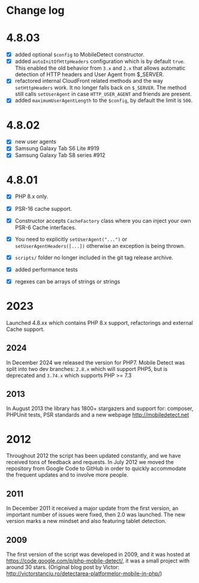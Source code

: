 # Change log

# 4.8.03
- [x] added optional `$config` to MobileDetect constructor.
- [x] added `autoInitOfHttpHeaders` configuration which is by default `true`. This enabled the old behavior from `3.x` and `2.x` that allows automatic detection of HTTP headers and User Agent from $_SERVER.
- [x] refactored internal CloudFront related methods and the way `setHttpHeaders` work. It no longer falls back on `$_SERVER`. The method still calls `setUserAgent` in case `HTTP_USER_AGENT` and friends are present.
- [x] added `maximumUserAgentLength` to the `$config`, by default the limit is `500`.

# 4.8.02
- [x] new user agents
- [x] Samsung Galaxy Tab S6 Lite #919 
- [x] Samsung Galaxy Tab S8 series #912

# 4.8.01

- [x] PHP 8.x only.
- [x] PSR-16 cache support.
- [x] Constructor accepts `CacheFactory` class where you can inject your own PSR-6 Cache interfaces.
- [x] You need to explicitly `setUserAgent("...")` or `setUserAgentHeaders([...])` otherwise an exception is being thrown.
- [x] `scripts/` folder no longer included in the git tag release archive.
- [x] added performance tests
- [x] regexes can be arrays of strings or strings


# 2023

Launched 4.8.xx which contains PHP 8.x support, refactorings and external Cache support.

## 2024

In December 2024 we released the version for PHP7.
Mobile Detect was split into two dev branches: `2.8.x` which will support PHP5, but is deprecated and
`3.74.x` which supports PHP >= 7.3

## 2013

In August 2013 the library has 1800+ stargazers and support for: composer, PHPUnit tests, PSR standards and a new webpage http://mobiledetect.net

# 2012

Throughout 2012 the script has been updated constantly, and we have received tons of feedback and requests.
In July 2012 we moved the repository from Google Code to GitHub in order to quickly accommodate the frequent updates and to involve more people.

## 2011

In December 2011 it received a major update from the first version, an important number of issues were fixed, then 2.0 was launched. 
The new version marks a new mindset and also featuring tablet detection.

## 2009

The first version of the script was developed in 2009, and it was hosted at https://code.google.com/p/php-mobile-detect/, it was a small project with around 30 stars. 
(Original blog post by Victor: http://victorstanciu.ro/detectarea-platformelor-mobile-in-php/)

